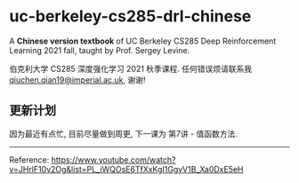 # uc-berkeley-cs285-drl-chinese

A **Chinese version textbook** of UC Berkeley CS285 Deep Reinforcement Learning 2021 fall, taught by Prof. Sergey Levine. 

伯克利大学 CS285 深度强化学习 2021 秋季课程. 任何错误烦请联系我 qiuchen.qian19@imperial.ac.uk, 谢谢!

## 更新计划
因为最近有点忙, 目前尽量做到周更, 下一课为 第7讲 - 值函数方法.

---

Reference:
https://www.youtube.com/watch?v=JHrlF10v2Og&list=PL_iWQOsE6TfXxKgI1GgyV1B_Xa0DxE5eH
